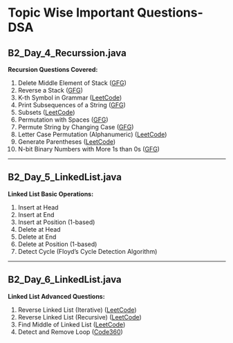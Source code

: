 ﻿# Topic Wise Important Questions-DSA

## B2_Day_4_Recurssion.java
**Recursion Questions Covered:**
1. Delete Middle Element of Stack ([GFG](https://www.geeksforgeeks.org/delete-middle-element-stack/))
2. Reverse a Stack ([GFG](https://www.geeksforgeeks.org/problems/reverse-a-stack/1))
3. K-th Symbol in Grammar ([LeetCode](https://leetcode.com/problems/k-th-symbol-in-grammar/))
4. Print Subsequences of a String ([GFG](https://www.geeksforgeeks.org/print-subsequences-string/))
5. Subsets ([LeetCode](https://leetcode.com/problems/subsets/))
6. Permutation with Spaces ([GFG](https://www.geeksforgeeks.org/problems/permutation-with-spaces3627/1))
7. Permute String by Changing Case ([GFG](https://www.geeksforgeeks.org/permute-string-changing-case/))
8. Letter Case Permutation (Alphanumeric) ([LeetCode](https://leetcode.com/problems/letter-case-permutation/))
9. Generate Parentheses ([LeetCode](https://leetcode.com/problems/generate-parentheses/))
10. N-bit Binary Numbers with More 1s than 0s ([GFG](https://www.geeksforgeeks.org/problems/print-n-bit-binary-numbers-having-more-1s-than-0s0252/1))

---

## B2_Day_5_LinkedList.java
**Linked List Basic Operations:**
1. Insert at Head
2. Insert at End
3. Insert at Position (1-based)
4. Delete at Head
5. Delete at End
6. Delete at Position (1-based)
7. Detect Cycle (Floyd’s Cycle Detection Algorithm)

---

## B2_Day_6_LinkedList.java
**Linked List Advanced Questions:**
1. Reverse Linked List (Iterative) ([LeetCode](https://leetcode.com/problems/reverse-linked-list/))
2. Reverse Linked List (Recursive) ([LeetCode](https://leetcode.com/problems/reverse-linked-list/))
3. Find Middle of Linked List ([LeetCode](https://leetcode.com/problems/middle-of-the-linked-list/))
4. Detect and Remove Loop ([Code360](https://www.naukri.com/code360/problems/interview-shuriken-42-detect-and-remove-loop_241049))
